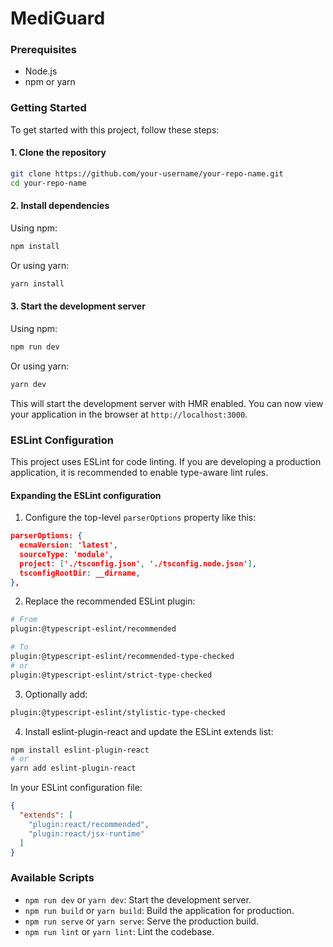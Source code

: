 # MediGuard

### Prerequisites

- Node.js
- npm or yarn 

### Getting Started

To get started with this project, follow these steps:

#### 1. Clone the repository

```bash
git clone https://github.com/your-username/your-repo-name.git
cd your-repo-name
```

#### 2. Install dependencies

Using npm:

```bash
npm install
```

Or using yarn:

```bash
yarn install
```

#### 3. Start the development server

Using npm:

```bash
npm run dev
```

Or using yarn:

```bash
yarn dev
```

This will start the development server with HMR enabled. You can now view your application in the browser at `http://localhost:3000`.

### ESLint Configuration

This project uses ESLint for code linting. If you are developing a production application, it is recommended to enable type-aware lint rules.

#### Expanding the ESLint configuration

1. Configure the top-level `parserOptions` property like this:

```json
parserOptions: {
  ecmaVersion: 'latest',
  sourceType: 'module',
  project: ['./tsconfig.json', './tsconfig.node.json'],
  tsconfigRootDir: __dirname,
},
```

2. Replace the recommended ESLint plugin:

```bash
# From
plugin:@typescript-eslint/recommended

# To
plugin:@typescript-eslint/recommended-type-checked
# or
plugin:@typescript-eslint/strict-type-checked
```

3. Optionally add:

```bash
plugin:@typescript-eslint/stylistic-type-checked
```

4. Install eslint-plugin-react and update the ESLint extends list:

```bash
npm install eslint-plugin-react
# or
yarn add eslint-plugin-react
```

In your ESLint configuration file:

```json
{
  "extends": [
    "plugin:react/recommended",
    "plugin:react/jsx-runtime"
  ]
}
```

### Available Scripts

- `npm run dev` or `yarn dev`: Start the development server.
- `npm run build` or `yarn build`: Build the application for production.
- `npm run serve` or `yarn serve`: Serve the production build.
- `npm run lint` or `yarn lint`: Lint the codebase.
